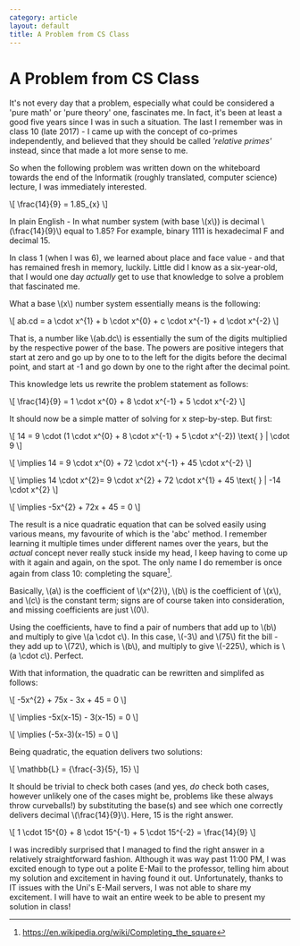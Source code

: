 ```yaml
---
category: article
layout: default
title: A Problem from CS Class
---
```


# A Problem from CS Class

<span id="dropcap">I</span>t's not every day that a problem, especially what could be considered a 'pure math' or 'pure theory' one, fascinates me. In fact, it's been at least a good five years since I was in such a situation. The last I remember was in class 10 (late 2017) - I came up with the concept of co-primes independently, and believed that they should be called *'relative primes'* instead, since that made a lot more sense to me.

So when the following problem was written down on the whiteboard towards the end of the Informatik (roughly translated, computer science) lecture, I was immediately interested.

\\[ \frac{14}{9} = 1.85_{x} \\]

In plain English - In what number system (with base \\(x\\)) is decimal \\(\frac{14}{9}\\) equal to 1.85? For example, binary 1111 is hexadecimal F and decimal 15.

In class 1 (when I was 6), we learned about place and face value - and that has remained fresh in memory, luckily. Little did I know as a six-year-old, that I would one day *actually* get to use that knowledge to solve a problem that fascinated me.

What a base \\(x\\) number system essentially means is the following:

\\[ ab.cd = a \cdot x^{1} + b \cdot x^{0} + c \cdot x^{-1} + d \cdot x^{-2} \\]

That is, a number like \\(ab.dc\\) is essentially the sum of the digits multiplied by the respective power of the base. The powers are positive integers that start at zero and go up by one to to the left for the digits before the decimal point, and start at -1 and go down by one to the right after the decimal point.

This knowledge lets us rewrite the problem statement as follows:

\\[ \frac{14}{9} = 1 \cdot x^{0} + 8 \cdot x^{-1} + 5 \cdot x^{-2} \\]

It should now be a simple matter of solving for x step-by-step. But first:

\\[ 14 = 9 \cdot (1 \cdot x^{0} + 8 \cdot x^{-1} + 5 \cdot x^{-2}) \text{ } | \cdot 9 \\]

\\[ \implies 14 = 9 \cdot x^{0} + 72 \cdot x^{-1} + 45 \cdot x^{-2} \\]

\\[ \implies 14 \cdot x^{2}= 9 \cdot x^{2} + 72 \cdot x^{1} + 45 \text{ } | -14 \cdot x^{2} \\]

\\[ \implies -5x^{2} + 72x + 45 = 0 \\]

The result is a nice quadratic equation that can be solved easily using various means, my favourite of which is the 'abc' method. I remember learning it multiple times under different names over the years, but the *actual* concept never really stuck inside my head, I keep having to come up with it again and again, on the spot. The only name I do remember is once again from class 10: completing the square[^1].

Basically, \\(a\\) is the coefficient of \\(x^{2}\\), \\(b\\) is the coefficient of \\(x\\), and \\(c\\) is the constant term; signs are of course taken into consideration, and missing coefficients are just \\(0\\).

Using the coefficients, have to find a pair of numbers that add up to \\(b\\) and multiply to give \\(a \cdot c\\). In this case, \\(-3\\) and \\(75\\) fit the bill - they add up to \\(72\\), which is \\(b\\), and multiply to give \\(-225\\), which is \\(a \cdot c\\). Perfect.

With that information, the quadratic can be rewritten and simplifed as follows:

\\[ -5x^{2} + 75x - 3x + 45 = 0 \\]

\\[ \implies -5x(x-15) - 3(x-15) = 0 \\]

\\[ \implies (-5x-3)(x-15) = 0 \\]

Being quadratic, the equation delivers two solutions:

\\[ \mathbb{L} = \{\frac{-3}{5}, 15\} \\]

It should be trivial to check both cases (and yes, *do* check both cases, however unlikely one of the cases might be, problems like these always throw curveballs!) by substituting the base(s) and see which one correctly delivers decimal \\(\frac{14}{9}\\). Here, 15 is the right answer.

\\[ 1 \cdot 15^{0} + 8 \cdot 15^{-1} + 5 \cdot 15^{-2} = \frac{14}{9} \\]

I was incredibly surprised that I managed to find the right answer in a relatively straightforward fashion. Although it was way past 11:00 PM, I was excited enough to type out a polite E-Mail to the professor, telling him about my solution and excitement in having found it out. Unfortunately, thanks to IT issues with the Uni's E-Mail servers, I was not able to share my excitement. I will have to wait an entire week to be able to present my solution in class! 

[^1]: https://en.wikipedia.org/wiki/Completing_the_square



